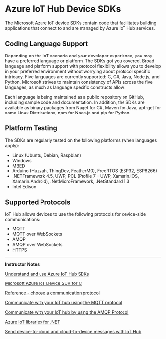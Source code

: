 # Azure IoT Hub Device SDKs

The Microsoft Azure IoT device SDKs contain code that facilitates building applications that connect to and are managed by Azure IoT Hub services.

## Coding Language Support

Depending on the IoT scenario and your developer experience, you may have a preferred language or platform. The SDKs got you covered. Broad language and platform support with protocol flexibility allows you to develop in your preferred environment without worrying about protocol specific intricacy. Five languages are currently supported: C, C#, Java, Node.js, and Python. Microsoft strives to maintain consistency of APIs across the five languages, as much as language specific constructs allow.

Each language is being maintained as a public repository on GitHub, including sample code and documentation. In addition, the SDKs are available as binary packages from Nuget for C#, Maven for Java, apt-get for some Linux Distributions, npm for Node.js and pip for Python.

## Platform Testing

The SDKs are regularly tested on the following platforms (when languages apply):

* Linux (Ubuntu, Debian, Raspbian)
* Windows
* MBED
* Arduino (Huzzah, ThingDev, FeatherM0), FreeRTOS (ESP32, ESP8266)
* .NETFramework 4.5, UWP, PCL (Profile 7 – UWP, Xamarin.iOS, Xamarin.Android), .NetMicroFramework, .NetStandard 1.3
* Intel Edison

## Supported Protocols

IoT Hub allows devices to use the following protocols for device-side communications:

* MQTT
* MQTT over WebSockets
* AMQP
* AMQP over WebSockets
* HTTPS

---

**Instructor Notes**

[Understand and use Azure IoT Hub SDKs](https://docs.microsoft.com/en-us/azure/iot-hub/iot-hub-devguide-sdks)

[Microsoft Azure IoT Device SDK for C](https://docs.microsoft.com/en-us/azure/iot-hub/iot-c-sdk-ref/)

[Reference - choose a communication protocol](https://docs.microsoft.com/en-us/azure/iot-hub/iot-hub-devguide-protocols)

[Communicate with your IoT hub using the MQTT protocol](https://docs.microsoft.com/en-us/azure/iot-hub/iot-hub-mqtt-support)

[Communicate with your IoT hub by using the AMQP Protocol](https://docs.microsoft.com/en-us/azure/iot-hub/iot-hub-amqp-support)

[Azure IoT libraries for .NET](https://docs.microsoft.com/en-us/dotnet/api/overview/azure/iot?view=azure-dotnet)

[Send device-to-cloud and cloud-to-device messages with IoT Hub](https://docs.microsoft.com/en-us/azure/iot-hub/iot-hub-devguide-messaging)
